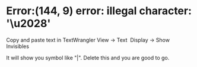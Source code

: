 # Error:(144, 9) error: illegal character: '\u2028'

Copy and paste text in TextWrangler View -> Text  Display -> Show Invisibles

It will show you symbol like "|". Delete this and you are good to go.